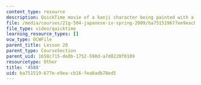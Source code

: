 ```yaml
---
content_type: resource
description: QuickTime movie of a kanji character being painted with a brush.
file: /media/courses/21g-504-japanese-iv-spring-2009/ba751519677ee9eacb16fea8adb78ed5_4588.mov
file_type: video/quicktime
learning_resource_types: []
ocw_type: OCWFile
parent_title: Lesson 20
parent_type: CourseSection
parent_uid: 1658c715-de8b-1752-598d-a7d8228f0109
resourcetype: Other
title: '4588'
uid: ba751519-677e-e9ea-cb16-fea8adb78ed5
---
```

